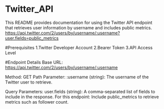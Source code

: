 # Twitter_API

This README provides documentation for using the Twitter API endpoint that retrieves user information by username and includes public metrics.
https://api.twitter.com/2/users/by/username/:username?user.fields=public_metrics

#Prerequisites
1.Twitter Developer Account
2.Bearer Token
3.API Access Level

#Endpoint Details
Base URL:
https://api.twitter.com/2/users/by/username/:username

Method:
GET
Path Parameter:
:username (string): The username of the Twitter user to retrieve.

Query Parameters:
user.fields (string): A comma-separated list of fields to include in the response. 
For this endpoint:
Include public_metrics to retrieve metrics such as follower count.
